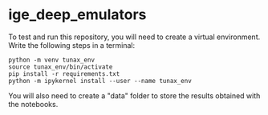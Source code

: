 # ige_deep_emulators

To test and run this repository, you will need to create a virtual environment. Write the following steps in a terminal:

```
python -m venv tunax_env
source tunax_env/bin/activate
pip install -r requirements.txt
python -m ipykernel install --user --name tunax_env
```

You will also need to create a "data" folder to store the results obtained with the notebooks.